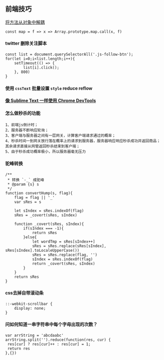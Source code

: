 ## 前端技巧

[将方法从对象中解耦](http://www.zcfy.cc/article/functional-javascript-decoupling-methods-from-their-objects-2643.html)
```
const map = f => x => Array.prototype.map.call(x, f)
```

#### twitter 删除关注脚本
```
const list = document.querySelectorAll('.js-follow-btn');
for(let i=0;i<list.length;i++){
    setTimeout(() => {
        list[i].click();
    }, 800)
}
```

#### 使用 `cssText` 批量设置 `style` reduce reflow

#### [像 Sublime Text 一样使用 Chrome DevTools](https://chinagdg.org/2015/12/%E5%83%8F-sublime-text-%E4%B8%80%E6%A0%B7%E4%BD%BF%E7%94%A8-chrome-devtools/)


#### 怎么做秒杀的功能
```
1、前端js倒计时；
2、服务器不断响应轮询；
3、客户端与服务器之间有一层网关，计算客户端请求通过的概率；
4、秒杀时间一到网关放行落在概率上的请求到服务器，服务器响应响应秒杀成功并返回商品；其余请求直接从网管返回秒杀结束到客户端；
5、由于秒杀成功概率极小，所以服务器毫无压力
```

#### 驼峰转换
```
/**
 * 转换 `-_` 成驼峰
 * @param {s} s 
 */
function convertHump(s, flag){
	flag = flag || '_'
	var sRes = s

	let sIndex = sRes.indexOf(flag)
	sRes = _covert(sRes, sIndex)

	function _covert(sRes, sIndex){
		if(sIndex === -1){
			return sRes
		}else{
			let wordTmp = sRes[sIndex++]
			sRes = sRes.replace(sRes[sIndex], sRes[sIndex].toLocaleUpperCase())
			sRes = sRes.replace(flag, '')
			sIndex = sRes.indexOf(flag)
			return _covert(sRes, sIndex)
		}
	}
	return sRes
}
```

#### css去掉自带滚动条
```
::-webkit-scrollbar {
    display: none;
}

```

#### 问如何知道一串字符串中每个字母出现的次数？
```
var arrString = 'abcdaabc'
arrString.split('').reduce(function(res, cur) {
 res[cur] ? res[cur]++ : res[cur] = 1;
 return res
},{})
```









